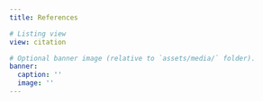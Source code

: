 ```yaml
---
title: References

# Listing view
view: citation

# Optional banner image (relative to `assets/media/` folder).
banner:
  caption: ''
  image: ''
---
```


